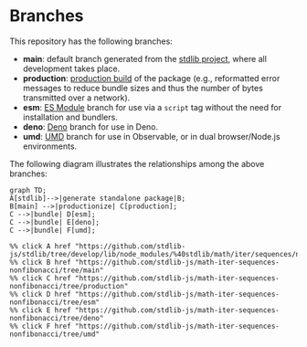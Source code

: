 <!--

@license Apache-2.0

Copyright (c) 2022 The Stdlib Authors.

Licensed under the Apache License, Version 2.0 (the "License");
you may not use this file except in compliance with the License.
You may obtain a copy of the License at

    http://www.apache.org/licenses/LICENSE-2.0

Unless required by applicable law or agreed to in writing, software
distributed under the License is distributed on an "AS IS" BASIS,
WITHOUT WARRANTIES OR CONDITIONS OF ANY KIND, either express or implied.
See the License for the specific language governing permissions and
limitations under the License.

-->

# Branches

This repository has the following branches:

-   **main**: default branch generated from the [stdlib project][stdlib-url], where all development takes place.
-   **production**: [production build][production-url] of the package (e.g., reformatted error messages to reduce bundle sizes and thus the number of bytes transmitted over a network).
-   **esm**: [ES Module][esm-url] branch for use via a `script` tag without the need for installation and bundlers.
-   **deno**: [Deno][deno-url] branch for use in Deno.
-   **umd**: [UMD][umd-url] branch for use in Observable, or in dual browser/Node.js environments.

The following diagram illustrates the relationships among the above branches:

```mermaid
graph TD;
A[stdlib]-->|generate standalone package|B;
B[main] -->|productionize| C[production];
C -->|bundle| D[esm];
C -->|bundle| E[deno];
C -->|bundle| F[umd];

%% click A href "https://github.com/stdlib-js/stdlib/tree/develop/lib/node_modules/%40stdlib/math/iter/sequences/nonfibonacci"
%% click B href "https://github.com/stdlib-js/math-iter-sequences-nonfibonacci/tree/main"
%% click C href "https://github.com/stdlib-js/math-iter-sequences-nonfibonacci/tree/production"
%% click D href "https://github.com/stdlib-js/math-iter-sequences-nonfibonacci/tree/esm"
%% click E href "https://github.com/stdlib-js/math-iter-sequences-nonfibonacci/tree/deno"
%% click F href "https://github.com/stdlib-js/math-iter-sequences-nonfibonacci/tree/umd"
```

[stdlib-url]: https://github.com/stdlib-js/stdlib/tree/develop/lib/node_modules/%40stdlib/math/iter/sequences/nonfibonacci
[production-url]: https://github.com/stdlib-js/math-iter-sequences-nonfibonacci/tree/production
[deno-url]: https://github.com/stdlib-js/math-iter-sequences-nonfibonacci/tree/deno
[umd-url]: https://github.com/stdlib-js/math-iter-sequences-nonfibonacci/tree/umd
[esm-url]: https://github.com/stdlib-js/math-iter-sequences-nonfibonacci/tree/esm
